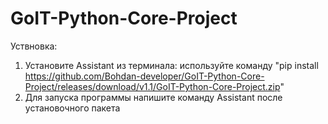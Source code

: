 # GoIT-Python-Core-Project
Уствновка:
1. Установите Assistant из терминала: используйте команду "pip install https://github.com/Bohdan-developer/GoIT-Python-Core-Project/releases/download/v1.1/GoIT-Python-Core-Project.zip" 
2. Для запуска программы напишите команду Assistant после установочного пакета 
